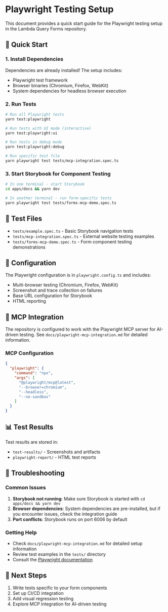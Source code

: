 # Playwright Testing Setup

This document provides a quick start guide for the Playwright testing setup in the Lambda Query Forms repository.

## 🚀 Quick Start

### 1. Install Dependencies
Dependencies are already installed! The setup includes:
- Playwright test framework
- Browser binaries (Chromium, Firefox, WebKit)
- System dependencies for headless browser execution

### 2. Run Tests

```bash
# Run all Playwright tests
yarn test:playwright

# Run tests with UI mode (interactive)
yarn test:playwright:ui

# Run tests in debug mode
yarn test:playwright:debug

# Run specific test file
yarn playwright test tests/mcp-integration.spec.ts
```

### 3. Start Storybook for Component Testing

```bash
# In one terminal - start Storybook
cd apps/docs && yarn dev

# In another terminal - run form-specific tests
yarn playwright test tests/forms-mcp-demo.spec.ts
```

## 📁 Test Files

- `tests/example.spec.ts` - Basic Storybook navigation tests
- `tests/mcp-integration.spec.ts` - External website testing examples
- `tests/forms-mcp-demo.spec.ts` - Form component testing demonstrations

## 🔧 Configuration

The Playwright configuration is in `playwright.config.ts` and includes:
- Multi-browser testing (Chromium, Firefox, WebKit)
- Screenshot and trace collection on failures
- Base URL configuration for Storybook
- HTML reporting

## 🤖 MCP Integration

The repository is configured to work with the Playwright MCP server for AI-driven testing. See `docs/playwright-mcp-integration.md` for detailed information.

### MCP Configuration
```json
{
  "playwright": {
    "command": "npx",
    "args": [
      "@playwright/mcp@latest",
      "--browser=chromium",
      "--headless",
      "--no-sandbox"
    ]
  }
}
```

## 📊 Test Results

Test results are stored in:
- `test-results/` - Screenshots and artifacts
- `playwright-report/` - HTML test reports

## 🐛 Troubleshooting

### Common Issues

1. **Storybook not running**: Make sure Storybook is started with `cd apps/docs && yarn dev`
2. **Browser dependencies**: System dependencies are pre-installed, but if you encounter issues, check the integration guide
3. **Port conflicts**: Storybook runs on port 6006 by default

### Getting Help

- Check `docs/playwright-mcp-integration.md` for detailed setup information
- Review test examples in the `tests/` directory
- Consult the [Playwright documentation](https://playwright.dev/docs/intro)

## 🎯 Next Steps

1. Write tests specific to your form components
2. Set up CI/CD integration
3. Add visual regression testing
4. Explore MCP integration for AI-driven testing

